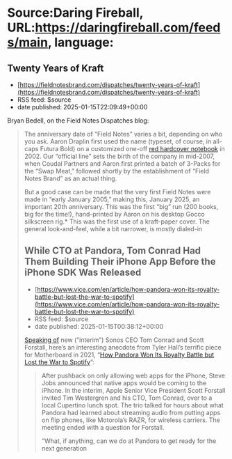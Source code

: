 # Source:Daring Fireball, URL:https://daringfireball.com/feeds/main, language:

## Twenty Years of Kraft
 - [https://fieldnotesbrand.com/dispatches/twenty-years-of-kraft](https://fieldnotesbrand.com/dispatches/twenty-years-of-kraft)
 - RSS feed: $source
 - date published: 2025-01-15T22:09:49+00:00

<p>Bryan Bedell, on the Field Notes Dispatches blog:</p>

<blockquote>
  <p>The anniversary date of “Field Notes” varies a bit, depending
on who you ask. Aaron Draplin first used the name (typeset, of
course, in all-caps Futura Bold) on a customized one-off <a href="https://s3.us-east-1.amazonaws.com/field-notes-prod/images/FN1C.jpg">red
hardcover notebook</a> in 2002. Our “official line” sets
the birth of the company in mid-2007, when Coudal Partners and
Aaron first printed a batch of 3-Packs for the “Swap Meat,”
followed shortly by the establishment of “Field Notes Brand” as
an actual thing.</p>

<p>But a good case can be made that the very first Field Notes were
made in “early January 2005,” making this, January 2025, an
important 20th anniversary. This was the first “big” run (200
books, big for the time!), hand-printed by Aaron on his desktop
Gocco silkscreen rig.* This was the first use of a kraft-paper
cover. The general look-and-feel, while a bit narrower, is mostly
dialed-in

## While CTO at Pandora, Tom Conrad Had Them Building Their iPhone App Before the iPhone SDK Was Released
 - [https://www.vice.com/en/article/how-pandora-won-its-royalty-battle-but-lost-the-war-to-spotify](https://www.vice.com/en/article/how-pandora-won-its-royalty-battle-but-lost-the-war-to-spotify)
 - RSS feed: $source
 - date published: 2025-01-15T00:38:12+00:00

<p><a href="https://daringfireball.net/linked/2025/01/14/wingfield-sonos">Speaking of</a> new (“interim”) Sonos CEO Tom Conrad and Scott Forstall, here’s an interesting anecdote from Tyler Hall’s terrific piece for Motherboard in 2021, “<a href="https://www.vice.com/en/article/how-pandora-won-its-royalty-battle-but-lost-the-war-to-spotify/">How Pandora Won Its Royalty Battle but Lost the War to Spotify</a>”:</p>

<blockquote>
  <p>After pushback on only allowing web apps for the iPhone, Steve
Jobs announced that native apps would be coming to the iPhone. In
the interim, Apple Senior Vice President Scott Forstall invited
Tim Westergren and his CTO, Tom Conrad, over to a local Cupertino
lunch spot. The trio talked for hours about what Pandora had
learned about streaming audio from putting apps on flip phones,
like Motorola’s RAZR, for wireless carriers. The meeting ended
with a question for Forstall.</p>

<p>“What, if anything, can we do at Pandora to get ready for the next
generation 

